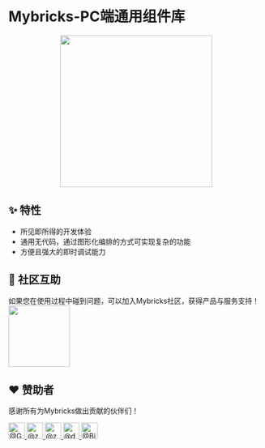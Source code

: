 # Mybricks-PC端通用组件库
<div align="center">
    <a href="https://mybricks.world/">
      <img src="https://user-images.githubusercontent.com/77093461/192469708-107ed96d-66d0-4eb2-861a-f97ac384ee15.png" height="300" width="300"/>
    </a>
</div>

## ✨ 特性
- 所见即所得的开发体验
- 通用无代码，通过图形化编排的方式可实现复杂的功能
- 方便且强大的即时调试能力

## 🤝 社区互助
如果您在使用过程中碰到问题，可以加入Mybricks社区，获得产品与服务支持！  
<img width="121" src="https://user-images.githubusercontent.com/77093461/192530868-113b794a-0fa5-480e-b18b-50f12d83897b.png">

## ❤️ 赞助者
感谢所有为Mybricks做出贡献的伙伴们！
<div>
  <a href="https://github.com/GodStream">
    <img src="https://avatars.githubusercontent.com/u/23089466?s=64&amp;v=4" alt="@GodStream" border-radius="50%" size="32" height="32" width="32">
  </a>
  <a href="https://github.com/zzfzfz">
    <img src="https://avatars.githubusercontent.com/u/59550023?s=64&amp;v=4" alt="@zzfzfz" size="32" height="32" width="32">
  </a>
  <a href="https://github.com/z35635">
    <img src="https://avatars.githubusercontent.com/u/71205096?s=64&amp;v=4" alt="@z35635" size="32" height="32" width="32">
  </a>
  <a href="https://github.com/dawujiang">
    <img src="https://avatars.githubusercontent.com/u/17929180?s=64&amp;v=4" alt="@dawujiang" size="32" height="32" width="32">
  </a>
  <a href="https://github.com/Bigbig-Huang">
    <img src="https://avatars.githubusercontent.com/u/77093461?s=64&amp;v=4" alt="@Bigbig-Huang" size="32" height="32" width="32">
  </a>
</div>